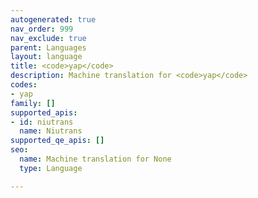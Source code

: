 ```yaml
---
autogenerated: true
nav_order: 999
nav_exclude: true
parent: Languages
layout: language
title: <code>yap</code>
description: Machine translation for <code>yap</code>
codes:
- yap
family: []
supported_apis:
- id: niutrans
  name: Niutrans
supported_qe_apis: []
seo:
  name: Machine translation for None
  type: Language

---
```


